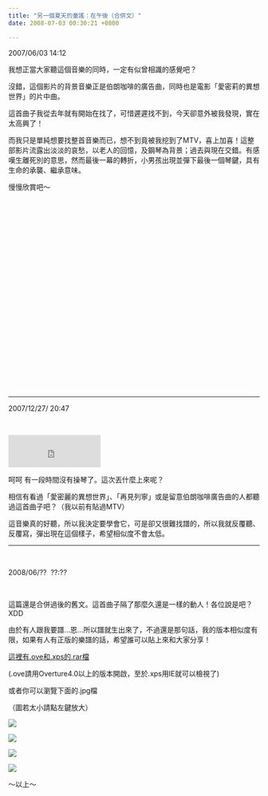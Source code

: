 ```yaml
---
title: "另一個夏天的童謠：在午後（合併文）"
date: 2008-07-03 00:30:21 +0800

---
```



2007/06/03 14:12



我想正當大家聽這個音樂的同時，一定有似曾相識的感覺吧？



沒錯，這個影片的背景音樂正是伯朗咖啡的廣告曲，同時也是電影「愛密莉的異想世界」的片中曲。



這首曲子我從去年就有開始在找了，可惜遲遲找不到，今天卻意外被我發現，實在太高興了！



而我只是單純想要找整首音樂而已，想不到竟被我挖到了MTV，喜上加喜！這整部影片流露出淡淡的哀愁，以老人的回憶，及鋼琴為背景；過去與現在交錯。有感嘆生離死別的意思，然而最後一幕的轉折，小男孩出現並彈下最後一個琴鍵，具有生命的承襲、繼承意味。



慢慢欣賞吧～







<object id="msplayer" style="LEFT: 151px; WIDTH: 500px; TOP: 408px; HEIGHT: 352px" codebase="http://www.microsoft.com/ntserver/netshow/download/en/nsmp2inf.cab#Version=5,1,51,415" type="application/x-oleobject" height="352" standby="Loading Microsoft Media Player components..." width="500" classid="CLSID:6BF52A52-394A-11d3-B153-00C04F79FAA6" name="msplayer">































</object>









&nbsp;



---

2007/12/27/ 20:47

&nbsp;



<iframe marginwidth="0" marginheight="0" src="http://vlog.xuite.net/vlog/guest/external.php?media_id=cG5FTGdWLTc5NzI3MC5mbHY=&pt=2&ar=0&as=0" frameborder="0" width="185" scrolling="no" height="65"></iframe>



呵呵 有一段時間沒有操琴了。這次丟什麼上來呢？



相信有看過「愛密麗的異想世界」、「再見列寧」或是留意伯朗咖啡廣告曲的人都聽過這首曲子吧？（我以前有貼過MTV）



這音樂真的好聽，所以我決定要學會它，可是卻又很難找譜的，所以我就反覆聽、反覆寫，彈出現在這個樣子，希望相似度不會太低。



---



&nbsp;



2008/06/??  ??:??



&nbsp;



這篇還是合併過後的舊文。這首曲子隔了那麼久還是一樣的動人！各位說是吧？XDD



由於有人跟我要譜...恩...所以譜就生出來了，不過還是那句話，我的版本相似度有限，如果有人有正版的樂譜的話，希望誰可以貼上來和大家分享！



[這裡有.ove和.xps的.rar檔](http://tonytonyjan.myhosting247.com/anotherSummer.rar)



(.ove請用Overture4.0以上的版本開啟，至於.xps用IE就可以檢視了)



或者你可以瀏覽下面的.jpg檔



（圖若太小請點左鍵放大）



[![](/images/slum-area/164_5.jpg)](http://9.blog.xuite.net/9/a/8/f/10971305/blog_112520/txt/17858021/5.jpg)



[![](/images/slum-area/165_6.jpg)](http://9.blog.xuite.net/9/a/8/f/10971305/blog_112520/txt/17858021/6.jpg)



[![](/images/slum-area/166_7.jpg)](http://9.blog.xuite.net/9/a/8/f/10971305/blog_112520/txt/17858021/7.jpg)



[![](/images/slum-area/167_8.jpg)](http://9.blog.xuite.net/9/a/8/f/10971305/blog_112520/txt/17858021/8.jpg)



～以上～






